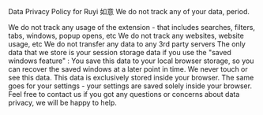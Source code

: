 Data Privacy Policy for Ruyi 如意
We do not track any of your data, period.

We do not track any usage of the extension - that includes searches, filters, tabs, windows, popup opens, etc
We do not track any websites, website usage, etc
We do not transfer any data to any 3rd party servers
The only data that we store is your session storage data if you use the "saved windows feature" : You save this data to your local browser storage, so you can recover the saved windows at a later point in time. We never touch or see this data. This data is exclusively stored inside your browser.
The same goes for your settings - your settings are saved solely inside your browser.
Feel free to contact us if you got any questions or concerns about data privacy, we will be happy to help.